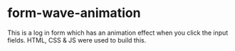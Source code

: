 # form-wave-animation
This is a log in form which has an animation effect when you click the input fields. HTML, CSS &amp; JS were used to build this. 

